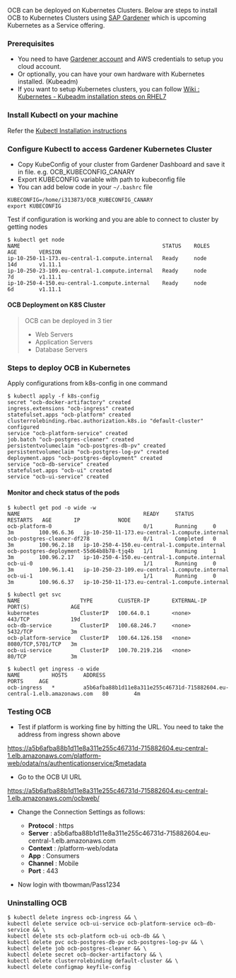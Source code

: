 OCB can be deployed on Kubernetes Clusters. Below are steps to install OCB to Kubernetes Clusters using [SAP Gardener](https://github.wdf.sap.corp/pages/kubernetes/gardener/) which is upcoming Kubernetes as a Service offering.

### Prerequisites
* You need to have [Gardener account](https://dashboard.garden.canary.k8s.ondemand.com/) and AWS credentials to setup you cloud account.
* Or optionally, you can have your own hardware with Kubernetes installed. (Kubeadm)
* If you want to setup Kubernetes clusters, you can follow [Wiki : Kubernetes - Kubeadm installation steps on RHEL7](Installing-Kubernetes-on-RHEL-7.md)

### Install Kubectl on your machine
Refer the [Kubectl Installation instructions](https://kubernetes.io/docs/tasks/tools/install-kubectl/)

### Configure Kubectl to access Gardener Kubernetes Cluster
* Copy KubeConfig of your cluster from Gardener Dashboard and save it in file. e.g. OCB_KUBECONFIG_CANARY
* Export KUBECONFIG variable with path to kubeconfig file
* You can add below code in your `~/.bashrc` file
```
KUBECONFIG=/home/i313873/OCB_KUBECONFIG_CANARY
export KUBECONFIG
```
Test if configuration is working and you are able to connect to cluster by getting nodes

```
$ kubectl get node
NAME                                             STATUS    ROLES     AGE       VERSION
ip-10-250-11-173.eu-central-1.compute.internal   Ready     node      14d       v1.11.1
ip-10-250-23-109.eu-central-1.compute.internal   Ready     node      7d        v1.11.1
ip-10-250-4-150.eu-central-1.compute.internal    Ready     node      6d        v1.11.1
```


#### OCB Deployment on K8S Cluster
> OCB can be deployed in 3 tier
> * Web Servers
> * Application Servers
> * Database Servers

### Steps to deploy OCB in Kubernetes

Apply configurations from k8s-config in one command

```
$ kubectl apply -f k8s-config
secret "ocb-docker-artifactory" created
ingress.extensions "ocb-ingress" created
statefulset.apps "ocb-platform" created
clusterrolebinding.rbac.authorization.k8s.io "default-cluster" configured
service "ocb-platform-service" created
job.batch "ocb-postgres-cleaner" created
persistentvolumeclaim "ocb-postgres-db-pv" created
persistentvolumeclaim "ocb-postgres-log-pv" created
deployment.apps "ocb-postgres-deployment" created
service "ocb-db-service" created
statefulset.apps "ocb-ui" created
service "ocb-ui-service" created

```

#### Monitor and check status of the pods 

```
$ kubectl get pod -o wide -w
NAME                                       READY     STATUS      RESTARTS   AGE       IP            NODE
ocb-platform-0                             0/1       Running     0          3m        100.96.6.36   ip-10-250-11-173.eu-central-1.compute.internal
ocb-postgres-cleaner-df278                 0/1       Completed   0          3m        100.96.2.18   ip-10-250-4-150.eu-central-1.compute.internal
ocb-postgres-deployment-55d64b8b78-tjq4b   1/1       Running     1          3m        100.96.2.17   ip-10-250-4-150.eu-central-1.compute.internal
ocb-ui-0                                   1/1       Running     0          3m        100.96.1.41   ip-10-250-23-109.eu-central-1.compute.internal
ocb-ui-1                                   1/1       Running     0          3m        100.96.6.37   ip-10-250-11-173.eu-central-1.compute.internal

$ kubectl get svc
NAME                   TYPE        CLUSTER-IP       EXTERNAL-IP   PORT(S)             AGE
kubernetes             ClusterIP   100.64.0.1       <none>        443/TCP             19d
ocb-db-service         ClusterIP   100.68.246.7     <none>        5432/TCP            3m
ocb-platform-service   ClusterIP   100.64.126.158   <none>        8080/TCP,5701/TCP   3m
ocb-ui-service         ClusterIP   100.70.219.216   <none>        80/TCP              3m

$ kubectl get ingress -o wide
NAME          HOSTS     ADDRESS                                                                     PORTS     AGE
ocb-ingress   *         a5b6afba88b1d11e8a311e255c46731d-715882604.eu-central-1.elb.amazonaws.com   80        4m

```

### Testing OCB

- Test if platform is working fine by hitting the URL. You need to take the address from ingress shown above

https://a5b6afba88b1d11e8a311e255c46731d-715882604.eu-central-1.elb.amazonaws.com/platform-web/odata/ns/authenticationservice/$metadata

- Go to the OCB UI URL

https://a5b6afba88b1d11e8a311e255c46731d-715882604.eu-central-1.elb.amazonaws.com/ocbweb/

- Change the Connection Settings as follows:

    - **Protocol** : https
    - **Server** : a5b6afba88b1d11e8a311e255c46731d-715882604.eu-central-1.elb.amazonaws.com
    - **Context** : /platform-web/odata
    - **App** : Consumers
    - **Channel** : Mobile
    - **Port** : 443

- Now login with tbowman/Pass1234



### Uninstalling OCB

```
$ kubectl delete ingress ocb-ingress && \
kubectl delete service ocb-ui-service ocb-platform-service ocb-db-service && \
kubectl delete sts ocb-platform ocb-ui ocb-db && \
kubectl delete pvc ocb-postgres-db-pv ocb-postgres-log-pv && \
kubectl delete job ocb-postgres-cleaner && \
kubectl delete secret ocb-docker-artifactory && \
kubectl delete clusterrolebinding default-cluster && \
kubectl delete configmap keyfile-config

```
